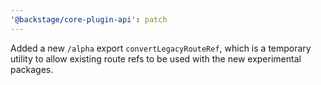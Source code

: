 ```yaml
---
'@backstage/core-plugin-api': patch
---
```


Added a new `/alpha` export `convertLegacyRouteRef`, which is a temporary utility to allow existing route refs to be used with the new experimental packages.
